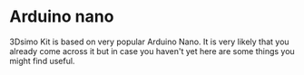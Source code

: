 # Arduino nano
3Dsimo Kit is based on very popular Arduino Nano. It is very likely that you already come across it but in case you haven't yet here are some things you might find useful.
